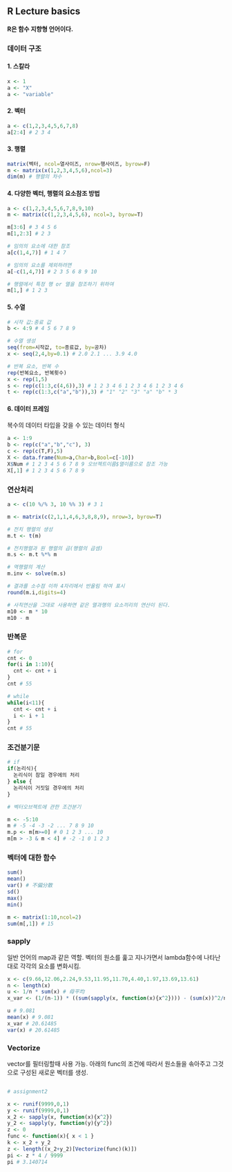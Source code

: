 ## R Lecture basics

**R은 함수 지향형 언어이다.**

### 데이터 구조

#### 1. 스칼라
```R
x <- 1
a <- "X"
a <- "variable"
```

#### 2. 벡터
```R
a <- c(1,2,3,4,5,6,7,8)
a[2:4] # 2 3 4
```

#### 3. 행렬
```R
matrix(벡터, ncol=열사이즈, nrow=행사이즈, byrow=F)
m <- matrix(x(1,2,3,4,5,6),ncol=3)
dim(m) # 행렬의 차수
```

#### 4. 다양한 벡터, 행렬의 요소참조 방법
```R
a <- c(1,2,3,4,5,6,7,8,9,10)
m <- matrix(c(1,2,3,4,5,6), ncol=3, byrow=T)

m[3:6] # 3 4 5 6
m[1,2:3] # 2 3

# 임의의 요소에 대한 참조
a[c(1,4,7)] # 1 4 7

# 임의의 요소를 제외하려면
a[-c(1,4,7)] # 2 3 5 6 8 9 10

# 행렬에서 특정 행 or 열을 참조하기 위하여
m[1,] # 1 2 3
```

#### 5. 수열
```R
# 시작 값:종료 값
b <- 4:9 # 4 5 6 7 8 9

# 수열 생성
seq(from=시작값, to=종료값, by=공차)
x <- seq(2,4,by=0.1) # 2.0 2.1 ... 3.9 4.0

# 반복 요소, 반복 수
rep(반복요소, 반복횟수)
x <- rep(1,5)
s <- rep(c(1:3,c(4,6)),3) # 1 2 3 4 6 1 2 3 4 6 1 2 3 4 6
t <- rep(c(1:3,c("a","b")),3) # "1" "2" "3" "a" "b" * 3
```

#### 6. 데이터 프레임

복수의 데이터 타입을 갖을 수 있는 데이터 형식

```R
a <- 1:9
b <- rep(c("a","b","c"), 3)
c <- rep(c(T,F),5)
X <- data.frame(Num=a,Char=b,Bool=c[-10])
X$Num # 1 2 3 4 5 6 7 8 9 오브젝트이름$열이름으로 참조 가능
X[,1] # 1 2 3 4 5 6 7 8 9
```

### 연산처리

```R
a <- c(10 %/% 3, 10 %% 3) # 3 1

m <- matrix(c(2,1,1,4,6,3,8,8,9), nrow=3, byrow=T)

# 전치 행렬의 생성
m.t <- t(m)

# 전치행렬과 원 행렬의 곱(행렬의 곱셈)
m.s <- m.t %*% m

# 역행렬의 계산
m.inv <- solve(m.s)

# 결과를 소수점 이하 4자리에서 반올림 하여 표시
round(m.i,digits=4)

# 사칙연산을 그대로 사용하면 같은 열과행의 요소끼리의 연산이 된다.
m10 <- m * 10
m10 - m
```

### 반복문

```R
# for
cnt <- 0
for(i in 1:10){
  cnt <- cnt + i
}
cnt # 55

# while
while(i<11){
  cnt <- cnt + i
  i <- i + 1
}
cnt # 55
```

### 조건분기문

```R
# if
if(논리식){
  논리식이 참일 경우에의 처리
} else {
  논리식이 거짓일 경우에의 처리
}

# 벡터오브젝트에 관한 조건분기

m <- -5:10
m # -5 -4 -3 -2 ... 7 8 9 10
m.p <- m[m>=0] # 0 1 2 3 ... 10
m[m > -3 & m < 4] # -2 -1 0 1 2 3
```

### 벡터에 대한 함수
```R
sum()
mean()
var() # 不偏分散
sd()
max()
min()

m <- matrix(1:10,ncol=2)
sum(m[,1]) # 15
```

### sapply

일반 언어의 map과 같은 역할.
벡터의 원소를 훑고 지나가면서 lambda함수에 나타난 대로 각각의 요소를 변화시킴.

```R
x <- c(9.66,12.06,2.24,9.53,11.95,11.70,4.40,1.97,13.69,13.61)
n <- length(x)
u <- 1/n * sum(x) # 母平均
x_var <- (1/(n-1)) * ((sum(sapply(x, function(x){x^2}))) - (sum(x))^2/n) # 母分散

u # 9.081
mean(x) # 9.081
x_var # 20.61485
var(x) # 20.61485
```

### Vectorize

vector를 필터링할때 사용 가능.
아래의 func의 조건에 따라서 원소들을 솎아주고 그것으로 구성된 새로운 벡터를 생성.

```R

# assignment2

x <- runif(9999,0,1)
y <- runif(9999,0,1)
x_2 <- sapply(x, function(x){x^2})
y_2 <- sapply(y, function(y){y^2})
z <- 0
func <- function(x){ x < 1 }
k <- x_2 + y_2
z <- length((x_2+y_2)[Vectorize(func)(k)])
pi <- z * 4 / 9999
pi # 3.140714

```
